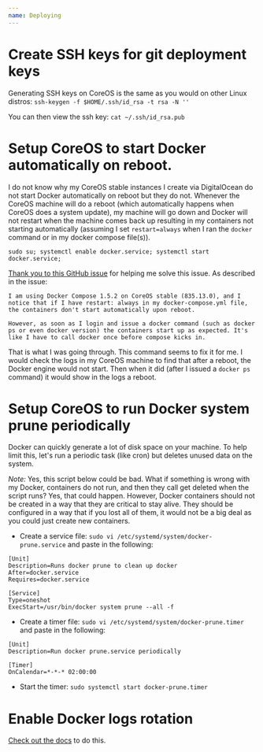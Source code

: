 ```yaml
---
name: Deploying
---
```


# Create SSH keys for git deployment keys

Generating SSH keys on CoreOS is the same as you would on other Linux distros: `ssh-keygen -f $HOME/.ssh/id_rsa -t rsa -N ''`

You can then view the ssh key: `cat ~/.ssh/id_rsa.pub`

# Setup CoreOS to start Docker automatically on reboot.

I do not know why my CoreOS stable instances I create via DigitalOcean do not start Docker automatically on reboot but they do not. Whenever the CoreOS machine will do a reboot (which automatically happens when CoreOS does a system update), my machine will go down and Docker will not restart when the machine comes back up resulting in my containers not starting automatically (assuming I set `restart=always` when I ran the `docker` command or in my docker compose file(s)).

```
sudo su; systemctl enable docker.service; systemctl start docker.service;
```

[Thank you to this GitHub issue](https://github.com/docker/compose/issues/3241#issuecomment-206925136) for helping me solve this issue. As described in the issue:

```
I am using Docker Compose 1.5.2 on CoreOS stable (835.13.0), and I notice that if I have restart: always in my docker-compose.yml file, the containers don't start automatically upon reboot.

However, as soon as I login and issue a docker command (such as docker ps or even docker version) the containers start up as expected. It's like I have to call docker once before compose kicks in.
```

That is what I was going through. This command seems to fix it for me. I would check the logs in my CoreOS machine to find that after a reboot, the Docker engine would not start. Then when it did (after I issued a `docker ps` command) it would show in the logs a reboot. 

# Setup CoreOS to run Docker system prune periodically

Docker can quickly generate a lot of disk space on your machine. To help limit this, let's run a periodic task (like cron) but deletes unused data on the system. 

*Note:* Yes, this script below could be bad. What if something is wrong with my Docker, containers do not run, and then they call get deleted when the script runs? Yes, that could happen. However, Docker containers should not be created in a way that they are critical to stay alive. They should be configured in a way that if you lost all of them, it would not be a big deal as you could just create new containers. 

* Create a service file: `sudo vi /etc/systemd/system/docker-prune.service` and paste in the following:

```
[Unit]
Description=Runs docker prune to clean up docker
After=docker.service
Requires=docker.service

[Service]
Type=oneshot
ExecStart=/usr/bin/docker system prune --all -f
```

* Create a timer file: `sudo vi /etc/systemd/system/docker-prune.timer` and paste in the following: 

```
[Unit]
Description=Run docker prune.service periodically

[Timer]
OnCalendar=*-*-* 02:00:00
```

* Start the timer: `sudo systemctl start docker-prune.timer`

# Enable Docker logs rotation

[Check out the docs](https://success.docker.com/article/how-to-setup-log-rotation-post-installation) to do this.
